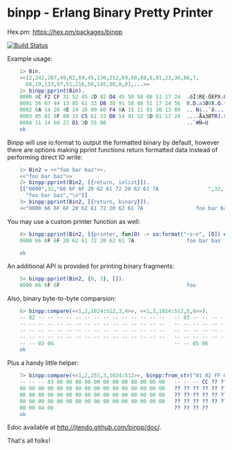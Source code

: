 binpp - Erlang Binary Pretty Printer
===================================

Hex.pm: https://hex.pm/packages/binpp

[![Build Status](https://secure.travis-ci.org/jtendo/binpp.png)](http://travis-ci.org/jtendo/binpp)

Example usage:

```erlang
    1> Bin.
    <<12,242,207,49,82,69,45,130,212,69,80,88,8,81,23,36,86,7,
      68,19,133,97,51,216,56,145,88,8,81,...>>
    2> binpp:pprint(Bin).
    0000 0C F2 CF 31 52 45 2D 82 D4 45 50 58 08 51 17 24  .òÏ1RE-ÔEPX.Q.$
    0001 56 07 44 13 85 61 33 D8 38 91 58 08 51 17 24 56  V.D.a3Ø8X.Q.$V
    0002 0A 14 20 4E 24 16 09 60 F4 0A 15 11 01 30 13 89  .. N$..`ô....0.
    0003 05 81 0F 09 15 C5 61 33 D8 54 91 52 5D 81 17 24  ....Åa3ØTR].$
    0004 11 14 60 23 D1 3D 55 80                          ..`#Ñ=U
    ok
```

Binpp will use io:format to output the formatted binary by default, however
there are options making pprint functions return formatted data instead
of performing direct IO write:

```erlang
    1> Bin2 = <<"foo bar baz">>.
    <<"foo bar baz">>
    2> binpp:pprint(Bin2, [{return, iolist}]).
    [["0000",32,"66 6F 6F 20 62 61 72 20 62 61 7A                ",32,
      "foo bar baz","\n"]]
    3> binpp:pprint(Bin2, [{return, binary}]).
    <<"0000 66 6F 6F 20 62 61 72 20 62 61 7A                 foo bar baz\n">>
```

You may use a custom printer function as well:

```erlang
    4> binpp:pprint(Bin2, [{printer, fun(O) -> io:format("~s~n", [O]) end}]).
    0000 66 6F 6F 20 62 61 72 20 62 61 7A                 foo bar baz

    ok
```

An additional API is provided for printing binary fragments:

```erlang
    5> binpp:pprint(Bin2, {0, 3}, []).
    0000 66 6F 6F                                         foo
```

Also, binary byte-to-byte comparsion:

```erlang
    6> binpp:compare(<<1,2,1024:512,3,4>>, <<1,3,1024:512,5,6>>).
    -- 02 -- -- -- -- -- -- -- -- -- -- -- -- -- --   -- 03 -- -- -- -- -- -- -- -- -- -- -- -- -- --
    -- -- -- -- -- -- -- -- -- -- -- -- -- -- -- --   -- -- -- -- -- -- -- -- -- -- -- -- -- -- -- --
    -- -- -- -- -- -- -- -- -- -- -- -- -- -- -- --   -- -- -- -- -- -- -- -- -- -- -- -- -- -- -- --
    -- -- -- -- -- -- -- -- -- -- -- -- -- -- -- --   -- -- -- -- -- -- -- -- -- -- -- -- -- -- -- --
    -- -- 03 04                                       -- -- 05 06
    ok
```

Plus a handy little helper:

```erlang
    7> binpp:compare(<<1,2,255,3,1024:512>>, binpp:from_str("01 02 FF CC")).
    -- -- -- 03 00 00 00 00 00 00 00 00 00 00 00 00   -- -- -- CC ?? ?? ?? ?? ?? ?? ?? ?? ?? ?? ?? ??
    00 00 00 00 00 00 00 00 00 00 00 00 00 00 00 00   ?? ?? ?? ?? ?? ?? ?? ?? ?? ?? ?? ?? ?? ?? ?? ??
    00 00 00 00 00 00 00 00 00 00 00 00 00 00 00 00   ?? ?? ?? ?? ?? ?? ?? ?? ?? ?? ?? ?? ?? ?? ?? ??
    00 00 00 00 00 00 00 00 00 00 00 00 00 00 00 00   ?? ?? ?? ?? ?? ?? ?? ?? ?? ?? ?? ?? ?? ?? ?? ??
    00 00 04 00                                       ?? ?? ?? ??
    ok
```

Edoc available at http://jtendo.github.com/binpp/doc/.

That's all folks!
